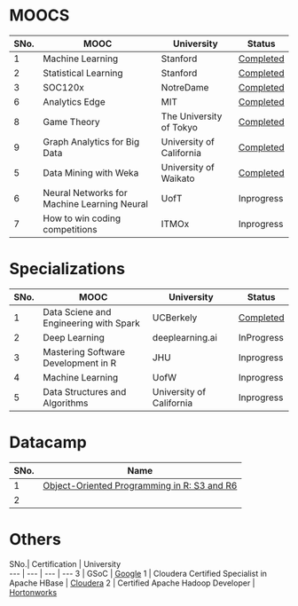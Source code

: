 # MOOCS

SNo.| MOOC | University | Status 
--- | ---  | --- | ---
1 | Machine Learning | Stanford | [Completed](https://www.coursera.org/account/accomplishments/records/BD4X2HUWKWJN)
2 | Statistical Learning | Stanford | [Completed](https://verify.lagunita.stanford.edu/SOA/a11d80627d6c4bdb9aa0d719482b004d/?lipi=urn%3Ali%3Apage%3Ad_flagship3_profile_view_base%3BzFpAVE7STVCV7OXC350UNA%3D%3D)
3 | SOC120x | NotreDame | [Completed](https://verify.edx.org/cert/a60cdafbee274024bd19b3cfdbd443b7)
6 | Analytics Edge | MIT | [Completed](https://courses.edx.org/certificates/659c8dfe1e644063b4f288aa4f4a3f00)
8 | Game Theory | The University of Tokyo | [Completed](https://www.coursera.org/account/accomplishments/certificate/423XY9HJ535S)
9 | Graph Analytics for Big Data | University of California | [Completed](https://www.coursera.org/account/accomplishments/verify/SZ7GY3D65MZ3)
5 | Data Mining with Weka | University of Waikato | [Completed](https://github.com/krishnakalyan3/krishnakalyan3.github.io/blob/master/certificates/weka.pdf)
6 | Neural Networks for Machine Learning Neural | UofT | Inprogress
7 | How to win coding competitions | ITMOx | Inprogress

# Specializations

SNo.| MOOC | University | Status 
--- | ---  | --- | ---
1 | Data Sciene and Engineering with Spark | UCBerkely | [Completed](https://credentials.edx.org/credentials/ca26c9d54f3041fe9c70cee126e340b4/)
2 | Deep Learning | deeplearning.ai | InProgress
3 | Mastering Software Development in R | JHU | Inprogress
4 | Machine Learning | UofW | Inprogress
5 | Data Structures and Algorithms | University of California | Inprogress


# Datacamp

SNo.| Name | 
--- | ---  |
1 | [Object-Oriented Programming in R: S3 and R6]()
2 | 

# Others

SNo.| Certification | University  
--- | ---  | --- | ---
3 | GSoC | [Google](https://github.com/krishnakalyan3/krishnakalyan3.github.io/blob/master/certificates/Certificate%20of%20Completion%20for%20Sai%20Krishna%20Kalyan.pdf)
1 | Cloudera Certified Specialist in Apache HBase | [Cloudera](https://github.com/krishnakalyan3/krishnakalyan3.github.io/blob/master/certificates/Cloudera%20HBase.pdf)
2 | Certified Apache Hadoop Developer | [Hortonworks](https://github.com/krishnakalyan3/krishnakalyan3.github.io/blob/master/certificates/Hortonworks%20Hadoop.jpg) 
